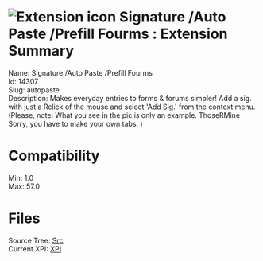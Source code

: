 # ![Extension icon](https://addons.thunderbird.net/user-media/addon_icons/14/14307-64.png?modified=1503358459) Signature /Auto Paste /Prefill Fourms : Extension Summary

Name: Signature /Auto Paste /Prefill Fourms  
Id: 14307  
Slug: autopaste  
Description: Makes everyday entries to forms &amp; forums simpler!
Add a sig. with just a Rclick of the mouse and select 'Add Sig.' from the context menu.
(Please, note: What you see in the pic is only an example. ThoseRMine Sorry, you have to make your own tabs. )
  

# Compatibility
Min: 1.0  
Max: 57.0  

# Files

Source Tree: [Src](C:/Dev/Thunderbird/ThunderKdB/xall/xOther/14307-autopaste/src)  
Current XPI: [XPI](C:/Dev/Thunderbird/ThunderKdB/xall/xOther/14307-autopaste/xpi)  



